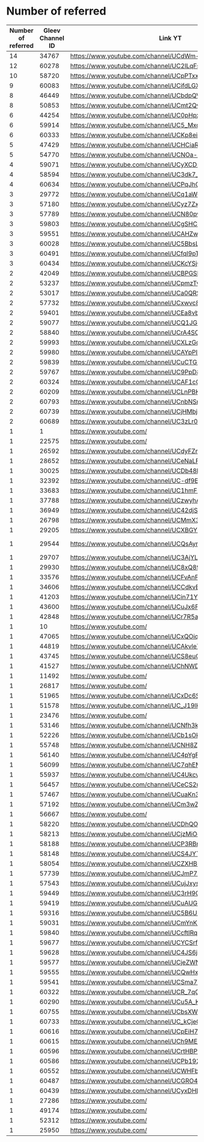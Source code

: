 # Number of referred

| Number of referred | Gleev Channel ID | Link YT | Status | Subscribers YT |
| --- | --- | --- | --- | --- |
| 14 | 34767 | https://www.youtube.com/channel/UCdWm-19iAtvkoiKXZR-b2Zw | Rejected | 1 |
| 12 | 60278 | https://www.youtube.com/channel/UC2lLqFsX3Y_C3scsWJt1z4g | Bronze | 276 |
| 10 | 58720 | https://www.youtube.com/channel/UCpPTxxsN6R3S3bjFoE4Hlmg | Bronze | 151000 |
| 9 | 60083 | https://www.youtube.com/channel/UCifdLGX8xW6XYE2uWaHnhbw | Bronze | 1470 |
| 8 | 46449 | https://www.youtube.com/channel/UCbdpQVwM6iyAe2VpAnFTBxw | Gold | 3590000 |
| 8 | 50853 | https://www.youtube.com/channel/UCmt2QvFBNQlMzw_5sgLPFnQ | Gold | 191000 |
| 6 | 44254 | https://www.youtube.com/channel/UC0pHpxSt_4gd63WylQL0cVQ | Diamond | 1280000 |
| 6 | 59914 | https://www.youtube.com/channel/UC5_MxoFWGjjk-ur965rM9JA | Bronze | 1450 |
| 6 | 60333 | https://www.youtube.com/channel/UCKp8ei4CVVhA77xG6haNefg | Bronze | 69 |
| 5 | 47429 | https://www.youtube.com/channel/UCHCiaRsqvtMriZlVxYMP5ig | Diamond | 1430000 |
| 5 | 54770 | https://www.youtube.com/channel/UCNOa-cO16ghIbnFnReO5zEQ | Diamond | 430000 |
| 4 | 59071 | https://www.youtube.com/channel/UCyXCD5ehrdefZWZRbtUkNSQ | Bronze | 841 |
| 4 | 58594 | https://www.youtube.com/channel/UC3dk7_hkbNKm1aMkhvXOniA | Bronze | 536 |
| 4 | 60634 | https://www.youtube.com/channel/UCPqJhOuEsazE2XjznQSCgQA | Bronze | 426 |
| 3 | 29772 | https://www.youtube.com/channel/UCq1aWcSfdWCPbprYYxC_FOA | Silver | 22600 |
| 3 | 57180 | https://www.youtube.com/channel/UCyz7Zxr8QXi1QxJDpRAKBaQ | Bronze | 589 |
| 3 | 57789 | https://www.youtube.com/channel/UCN80pwR1wsCBxDC2CtjS8VA | Bronze | 690 |
| 3 | 59803 | https://www.youtube.com/channel/UCgSHC57MD0dO18GkarTLvkQ | Bronze | 13600 |
| 3 | 59551 | https://www.youtube.com/channel/UCAHZww5_EkpE7g-a4bzxZVA | Bronze | 175 |
| 3 | 60028 | https://www.youtube.com/channel/UC5BbsL9b0rxskjabyVVIuBw | Bronze | 51 |
| 3 | 60491 | https://www.youtube.com/channel/UCfqI9pT5PgyZ0beSKzrT-_Q | Bronze | 1120 |
| 3 | 60434 | https://www.youtube.com/channel/UCKcYSjCWhZIYRmGDi1B7hcg | Bronze | 248 |
| 2 | 42049 | https://www.youtube.com/channel/UCBPGSbZZ-ORdqrt2-tOrO9w | Gold | 139000 |
| 2 | 53237 | https://www.youtube.com/channel/UCpmzTvNtiCd6HKeaLQJ2teA | Bronze | 64200 |
| 2 | 53017 | https://www.youtube.com/channel/UCa0QRS45dER3WS9Fk5KJy3w | Bronze | 848 |
| 2 | 57732 | https://www.youtube.com/channel/UCxwvc86Gi0Cm8oXFIXSGbKQ | Bronze | 151 |
| 2 | 59401 | https://www.youtube.com/channel/UCEa8vbIgqDdP6izD713zRVA | Bronze | 1480 |
| 2 | 59077 | https://www.youtube.com/channel/UCQ1JG-mPylZyC_mVWfffQcQ | Bronze | 1100 |
| 2 | 58840 | https://www.youtube.com/channel/UCrA4SOfW_ahHgMb5WggERZw | Bronze | 156 |
| 2 | 59993 | https://www.youtube.com/channel/UCXLzGc2oaGcKlDMfnUs0RNg | Bronze | 1210 |
| 2 | 59980 | https://www.youtube.com/channel/UCAYpPIPC_js5sNEaz8R5zWw | Bronze | 50 |
| 2 | 59839 | https://www.youtube.com/channel/UCuCTGE5SepP7LOur30-Nbmg | Bronze | 52 |
| 2 | 59767 | https://www.youtube.com/channel/UC9PpD86TYquef3c7tk5RvtA | Bronze | 90 |
| 2 | 60324 | https://www.youtube.com/channel/UCAF1cQvIkZnv0gh67ua1aiw | Bronze | 1010 |
| 2 | 60209 | https://www.youtube.com/channel/UCLnPBKrsQsCdfZQjndspXJA | Bronze | 1420 |
| 2 | 60793 | https://www.youtube.com/channel/UCnbNSmtA79d6OGpO9x4LCtA | Bronze | 2020 |
| 2 | 60739 | https://www.youtube.com/channel/UCjHMbjsNVzyyiRXon2gnXYQ | Bronze | 2780 |
| 2 | 60689 | https://www.youtube.com/channel/UC3zLr0QlbnS7GzG54vE66pg | Bronze | 864 |
| 1 | 1 | https://www.youtube.com/ | 0 |  |
| 1 | 22575 | https://www.youtube.com/ | 0 |  |
| 1 | 26592 | https://www.youtube.com/channel/UCdyFZm8tYbCQwxozhJmAtKA | Bronze | 1190 |
| 1 | 28652 | https://www.youtube.com/channel/UCeNaLF1OqICf3FVot1_NR4w | Silver | 14300 |
| 1 | 30025 | https://www.youtube.com/channel/UCDb48bdOZDBt0pireej7LwA | Bronze | 11400 |
| 1 | 32392 | https://www.youtube.com/channel/UC-df9Eo61hIrTqo3f-LMi5Q | Bronze | 108 |
| 1 | 33683 | https://www.youtube.com/channel/UC1hmFRE_F5Cn10_x8LYSQUg | Bronze | 169 |
| 1 | 37788 | https://www.youtube.com/channel/UCzwyhAS80SgK94gpxuTnmeA | Rejected | 62 |
| 1 | 36949 | https://www.youtube.com/channel/UC42djSYLdBdg2aQTiMgZiLA | Gold | 6940 |
| 1 | 26798 | https://www.youtube.com/channel/UCMmX3c45aAabOzsbhagai4g | Bronze | 5930 |
| 1 | 29205 | https://www.youtube.com/channel/UCXBGYZsrdLq3WM01UVVZhzQ | Rejected | 19 |
| 1 | 29544 | https://www.youtube.com/channel/UCQsAyr2pv-0wBOqsrSeL1ZA | Opted Out | 117 |
| 1 | 29707 | https://www.youtube.com/channel/UC3AjYLsv0ilZF13hXAWie5Q | Silver | 134000 |
| 1 | 29930 | https://www.youtube.com/channel/UC8xQ89S1eUXKT-Y1BmeNbSA | Bronze | 329 |
| 1 | 33576 | https://www.youtube.com/channel/UCFvAnFs7kzMPiD36kWQvBdA | Bronze | 2170 |
| 1 | 34606 | https://www.youtube.com/channel/UCCdkvE1VB13TJWTQumhK0mA | Rejected | 9 |
| 1 | 41203 | https://www.youtube.com/channel/UCin71YrWHEssfFtfENKEwNw | Silver | 3020 |
| 1 | 43600 | https://www.youtube.com/channel/UCuJx6FlSRTGRVVAJQ4E9IMg | Gold | 27300 |
| 1 | 42848 | https://www.youtube.com/channel/UCr7R5aPXNd1DRHj5TQtr2uw | Rejected | 34 |
| 1 | 10 | https://www.youtube.com/ | 0 |  |
| 1 | 47065 | https://www.youtube.com/channel/UCxQOiqKRzO6_YKF6Z6a_Q5g | Bronze | 1030 |
| 1 | 44819 | https://www.youtube.com/channel/UCAkvle7016gUmxIqMH45qkw | Silver | 13400 |
| 1 | 43745 | https://www.youtube.com/channel/UCS8euCai-ZGPtPc1_bPazHQ | Bronze | 64 |
| 1 | 41527 | https://www.youtube.com/channel/UChNWDJwK0bbWh5ubVjsrVqQ | Rejected | 269 |
| 1 | 11492 | https://www.youtube.com/ | 0 |  |
| 1 | 26817 | https://www.youtube.com/ | 0 |  |
| 1 | 51965 | https://www.youtube.com/channel/UCxDc6SVfiXv_Yi22wGZXRhg | Bronze | 741 |
| 1 | 51578 | https://www.youtube.com/channel/UC_J19lKignAGeeQE8LRkVwQ | Gold | 128000 |
| 1 | 23476 | https://www.youtube.com/ | 0 |  |
| 1 | 53146 | https://www.youtube.com/channel/UCNfh3kztP7Pa-fyggqpC3XA | Rejected | 963 |
| 1 | 52226 | https://www.youtube.com/channel/UCb1sOkPyfKr_Q3ut7DU8lpw | Bronze | 17600 |
| 1 | 55748 | https://www.youtube.com/channel/UCNH8ZgoBb2TvrzEYSw-EUiA | Bronze | 2440 |
| 1 | 56140 | https://www.youtube.com/channel/UC4pYgFESK_H1mXulSSK_TNQ | Bronze | 75 |
| 1 | 56099 | https://www.youtube.com/channel/UC7qhEM4h9ovubOdgS8BmRsg | Bronze | 4640 |
| 1 | 55937 | https://www.youtube.com/channel/UC4UkcvHivjlHXw9BVYJQqsQ | Bronze | 17700 |
| 1 | 56457 | https://www.youtube.com/channel/UCeCS2uNKHsh36w09f0j6jRg | Bronze | 11600 |
| 1 | 57467 | https://www.youtube.com/channel/UCuaKn3PojvVxBo0qxwEq7DA | Bronze | 458 |
| 1 | 57192 | https://www.youtube.com/channel/UCm3wZMLfA2Gq7581-1hdtxA | Bronze | 1120 |
| 1 | 56667 | https://www.youtube.com/ | 0 |  |
| 1 | 58220 | https://www.youtube.com/channel/UCDhQOdd0IP5wmATbpQHl-Ow | Bronze | 273 |
| 1 | 58213 | https://www.youtube.com/channel/UCjzMiOdYAyq7W00HV1YdpNw | Bronze | 1050 |
| 1 | 58188 | https://www.youtube.com/channel/UCP3RBrXlG3axDq_UhRoufkw | Bronze | 1120 |
| 1 | 58148 | https://www.youtube.com/channel/UCS4JYT2reP3ocKTO8_jG3pQ | Bronze | 18000 |
| 1 | 58054 | https://www.youtube.com/channel/UCZXHBOMXwGxPwsw4j_8dqHw | Silver | 51600 |
| 1 | 57739 | https://www.youtube.com/channel/UCJmP7SmV8HxIw9WrJA4U46Q | Bronze | 68000 |
| 1 | 57543 | https://www.youtube.com/channel/UCujJxyslmcJbJZSzQVdLoZg | Bronze | 540 |
| 1 | 59449 | https://www.youtube.com/channel/UC3rH9Qfbik4sDuwivsXCoyw | Bronze | 966 |
| 1 | 59419 | https://www.youtube.com/channel/UCuAUGEdV5bWahwafgCc3J3Q | Bronze | 51 |
| 1 | 59316 | https://www.youtube.com/channel/UC5B6U3oSvexzSGcOy4cb8ew | Bronze | 1240 |
| 1 | 59031 | https://www.youtube.com/channel/UCmYnKKPwWSvOZIHDGvSngcQ | Bronze | 533 |
| 1 | 59840 | https://www.youtube.com/channel/UCcftIRqqT89gZdu1xNPk8NQ | Bronze | 135 |
| 1 | 59677 | https://www.youtube.com/channel/UCYCSrfDYAAZLxzgIme-a5lA | Bronze | 54 |
| 1 | 59628 | https://www.youtube.com/channel/UC4JS6jRk8WOCFJVgO1DtN-Q | Bronze | 15800 |
| 1 | 59577 | https://www.youtube.com/channel/UCjeZWNzGFz0nRUo10RDefNw | Bronze | 1400 |
| 1 | 59555 | https://www.youtube.com/channel/UCQwHxJLk8TIo7uh4MbeuoAg | Bronze | 60 |
| 1 | 59541 | https://www.youtube.com/channel/UCSma7VvTebk9k9qvj_2zxqg | Bronze | 432 |
| 1 | 60322 | https://www.youtube.com/channel/UCR_7qGNyc5aGx-cToNy27JA | Bronze | 883 |
| 1 | 60290 | https://www.youtube.com/channel/UCu5A_KiOcdz4CX-x09lc4sw | Bronze | 9310 |
| 1 | 60755 | https://www.youtube.com/channel/UCbsXWfVG1jr-vZ7JEWxMY5g | Rejected | 2110 |
| 1 | 60733 | https://www.youtube.com/channel/UC_kCjeQ7x61oCXNjnoOcSRQ | Bronze | 1150 |
| 1 | 60616 | https://www.youtube.com/channel/UCpEiH7Et3UiVXh5ekcu2_Jw | Bronze | 853 |
| 1 | 60615 | https://www.youtube.com/channel/UCh9MEDr3v4PQPDsYhvXA2fw | Bronze | 417 |
| 1 | 60596 | https://www.youtube.com/channel/UCrtHBP7vQXe5Eau1RFB-eqw | Bronze | 53 |
| 1 | 60586 | https://www.youtube.com/channel/UCPb192p4OAEBCNHk4zPs_Ag | Bronze | 1150 |
| 1 | 60552 | https://www.youtube.com/channel/UCWHFbqtJEssA70D6qqd9ykw | Bronze | 1620 |
| 1 | 60487 | https://www.youtube.com/channel/UCGRO4p3fgG173LXrIlWedAQ | Bronze | 1520 |
| 1 | 60439 | https://www.youtube.com/channel/UCyxDHLINmP7u4rRO-o7Y33g | Bronze | 642 |
| 1 | 27286 | https://www.youtube.com/ | 0 |  |
| 1 | 49174 | https://www.youtube.com/ | 0 |  |
| 1 | 52312 | https://www.youtube.com/ | 0 |  |
| 1 | 25950 | https://www.youtube.com/ | 0 |  |